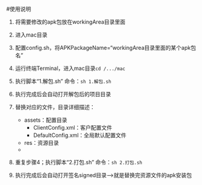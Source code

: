 #使用说明
1. 将需要修改的apk包放在workingArea目录里面
2. 进入mac目录
3. 配置config.sh，将APKPackageName=“workingArea目录里面的某个apk包名”
4. 运行终端Terminal，进入mac目录`cd /.../mac`
5. 执行脚本“1.解包.sh” 命令：`sh 1.解包.sh`
6. 执行完成后会自动打开解包后的项目目录
7. 替换对应的文件，目录详细描述：
    * assets：配置目录
        * ClientConfig.xml：客户配置文件
        * DefaultConfig.xml：全局默认配置文件
    * res：资源目录
    * 


8. 重复步骤4；执行脚本“2.打包.sh” 命令：`sh 2.打包.sh`
9. 执行完成后会自动打开签名signed目录-->就是替换完资源文件的apk安装包
